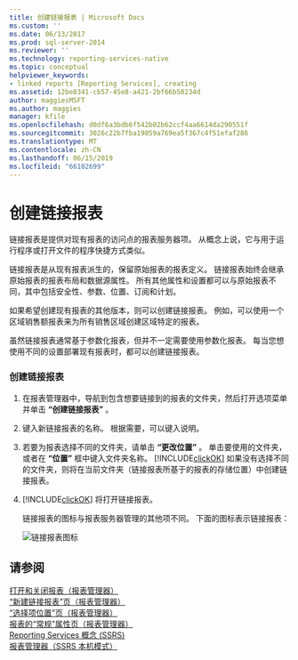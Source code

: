 ```yaml
---
title: 创建链接报表 | Microsoft Docs
ms.custom: ''
ms.date: 06/13/2017
ms.prod: sql-server-2014
ms.reviewer: ''
ms.technology: reporting-services-native
ms.topic: conceptual
helpviewer_keywords:
- linked reports [Reporting Services], creating
ms.assetid: 12be8341-cb57-45e8-a421-2bf66b50234d
author: maggiesMSFT
ms.author: maggies
manager: kfile
ms.openlocfilehash: d0df6a3bdb6f542b02b62ccf4aa6614da290551f
ms.sourcegitcommit: 3026c22b7fba19059a769ea5f367c4f51efaf286
ms.translationtype: MT
ms.contentlocale: zh-CN
ms.lasthandoff: 06/15/2019
ms.locfileid: "66102699"
---
```

# <a name="create-a-linked-report"></a>创建链接报表
  链接报表是提供对现有报表的访问点的报表服务器项。 从概念上说，它与用于运行程序或打开文件的程序快捷方式类似。  
  
 链接报表是从现有报表派生的，保留原始报表的报表定义。 链接报表始终会继承原始报表的报表布局和数据源属性。 所有其他属性和设置都可以与原始报表不同，其中包括安全性、参数、位置、订阅和计划。  
  
 如果希望创建现有报表的其他版本，则可以创建链接报表。 例如，可以使用一个区域销售额报表来为所有销售区域创建区域特定的报表。  
  
 虽然链接报表通常基于参数化报表，但并不一定需要使用参数化报表。 每当您想使用不同的设置部署现有报表时，都可以创建链接报表。  
  
### <a name="to-create-a-linked-report"></a>创建链接报表  
  
1.  在报表管理器中，导航到包含想要链接到的报表的文件夹，然后打开选项菜单并单击 **“创建链接报表”** 。  
  
2.  键入新链接报表的名称。 根据需要，可以键入说明。  
  
3.  若要为报表选择不同的文件夹，请单击 **“更改位置”** 。 单击要使用的文件夹，或者在 **“位置”** 框中键入文件夹名称。 [!INCLUDE[clickOK](../../../includes/clickok-md.md)] 如果没有选择不同的文件夹，则将在当前文件夹（链接报表所基于的报表的存储位置）中创建链接报表。  
  
4.  [!INCLUDE[clickOK](../../../includes/clickok-md.md)] 将打开链接报表。  
  
     链接报表的图标与报表服务器管理的其他项不同。 下面的图标表示链接报表：  
  
     ![链接报表图标](../media/hlp-16linked.gif "链接报表图标")  
  
## <a name="see-also"></a>请参阅  
 [打开和关闭报表（报表管理器）](../reports/open-and-close-a-report-report-manager.md)   
 [“新建链接报表”页（报表管理器）](../new-linked-report-page-report-manager.md)   
 [“选择项位置”页（报表管理器）](../choose-item-location-page-report-manager.md)   
 [报表的“常规”属性页（报表管理器）](../general-properties-page-reports-report-manager.md)   
 [Reporting Services 概念 (SSRS)](../reporting-services-concepts-ssrs.md)   
 [报表管理器（SSRS 本机模式）](../report-manager-ssrs-native-mode.md)  
  
  
